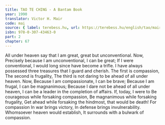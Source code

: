 ```yaml
---
title: TAO TE CHING - A Bantam Book
year: 1990
translator: Victor H. Mair
code: mai
source: { label: terebess.hu, url: https://terebess.hu/english/tao/mair.html }
isbn: 978-0-307-43463-0
part: 2
chapter: 67
---
```


All under heaven say that I am great, great but unconventional.
Now,
Precisely because I am unconventional,
I can be great;
If I were conventional,
I would long since have become a trifle.
I have always possessed three treasures that I guard and cherish.
The first is compassion,
The second is frugality,
The third is not daring to be ahead of all under heaven.
Now,
Because I am compassionate, I can be brave;
Because I am frugal, I can be magnanimous;
Because I dare not be ahead of all under heaven, I can be a leader in the completion of affairs.
If, today, I were to
Be courageous while forsaking compassion,
Be magnanimous while forsaking frugality,
Get ahead while forsaking the hindmost,
that would be death!
For compassion
In war brings victory,
In defense brings invulnerability.
Whomsoever heaven would establish,
It surrounds with a bulwark of compassion.
